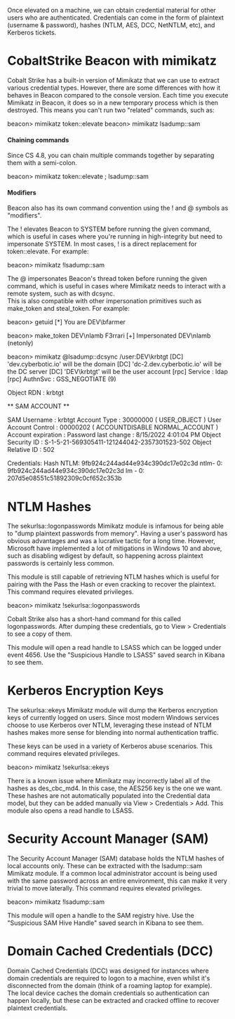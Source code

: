 Once elevated on a machine, we can obtain credential material for other users who are authenticated.  Credentials can come in the form of plaintext (username & password), hashes (NTLM, AES, DCC, NetNTLM, etc), and Kerberos tickets.  

# CobaltStrike Beacon with mimikatz 

Cobalt Strike has a built-in version of Mimikatz that we can use to extract various credential types.  However, there are some differences with how it behaves in Beacon compared to the console version.  Each time you execute Mimikatz in Beacon, it does so in a new temporary process which is then destroyed.  This means you can't run two "related" commands, such as:

beacon> mimikatz token::elevate
beacon> mimikatz lsadump::sam

#### Chaining commands 

Since CS 4.8, you can chain multiple commands together by separating them with a semi-colon.

beacon> mimikatz token::elevate ; lsadump::sam

#### Modifiers
Beacon also has its own command convention using the ! and @ symbols as "modifiers".

The ! elevates Beacon to SYSTEM before running the given command, which is useful in cases where you're running in high-integrity but need to impersonate SYSTEM.  In most cases, ! is a direct replacement for token::elevate. For example:

beacon> mimikatz !lsadump::sam

The @ impersonates Beacon's thread token before running the given command, which is useful in cases where Mimikatz needs to interact with a remote system, such as with dcsync.  
This is also compatible with other impersonation primitives such as make_token and steal_token.  For example:

beacon> getuid
[*] You are DEV\bfarmer

beacon> make_token DEV\nlamb F3rrari
[+] Impersonated DEV\nlamb (netonly)

beacon> mimikatz @lsadump::dcsync /user:DEV\krbtgt
[DC] 'dev.cyberbotic.io' will be the domain
[DC] 'dc-2.dev.cyberbotic.io' will be the DC server
[DC] 'DEV\krbtgt' will be the user account
[rpc] Service  : ldap
[rpc] AuthnSvc : GSS_NEGOTIATE (9)

Object RDN           : krbtgt

** SAM ACCOUNT **

SAM Username         : krbtgt
Account Type         : 30000000 ( USER_OBJECT )
User Account Control : 00000202 ( ACCOUNTDISABLE NORMAL_ACCOUNT )
Account expiration   : 
Password last change : 8/15/2022 4:01:04 PM
Object Security ID   : S-1-5-21-569305411-121244042-2357301523-502
Object Relative ID   : 502

Credentials:
  Hash NTLM: 9fb924c244ad44e934c390dc17e02c3d
    ntlm- 0: 9fb924c244ad44e934c390dc17e02c3d
    lm  - 0: 207d5e08551c51892309c0cf652c353b

# NTLM Hashes 

The sekurlsa::logonpasswords Mimikatz module is infamous for being able to "dump plaintext passwords from memory".  Having a user's password has obvious advantages and was a lucrative tactic for a long time.  However, Microsoft have implemented a lot of mitigations in Windows 10 and above, such as disabling wdigest by default, so happening across plaintext passwords is certainly less common.

This module is still capable of retrieving NTLM hashes which is useful for pairing with the Pass the Hash or even cracking to recover the plaintext. This command requires elevated privileges.

beacon> mimikatz !sekurlsa::logonpasswords

Cobalt Strike also has a short-hand command for this called logonpasswords.  After dumping these credentials, go to View > Credentials to see a copy of them.

This module will open a read handle to LSASS which can be logged under event 4656.  Use the "Suspicious Handle to LSASS" saved search in Kibana to see them.

# Kerberos Encryption Keys

The sekurlsa::ekeys Mimikatz module will dump the Kerberos encryption keys of currently logged on users.  Since most modern Windows services choose to use Kerberos over NTLM, leveraging these instead of NTLM hashes makes more sense for blending into normal authentication traffic.

These keys can be used in a variety of Kerberos abuse scenarios. This command requires elevated privileges.

beacon> mimikatz !sekurlsa::ekeys

There is a known issue where Mimikatz may incorrectly label all of the hashes as des_cbc_md4.
In this case, the AES256 key is the one we want.  These hashes are not automatically populated into the Credential data model, but they can be added manually via View > Credentials > Add.
This module also opens a read handle to LSASS.

# Security Account Manager (SAM) 

The Security Account Manager (SAM) database holds the NTLM hashes of local accounts only.  These can be extracted with the lsadump::sam Mimikatz module.  If a common local administrator account is being used with the same password across an entire environment, this can make it very trivial to move laterally.
This command requires elevated privileges.

beacon> mimikatz !lsadump::sam

This module will open a handle to the SAM registry hive.  Use the "Suspicious SAM Hive Handle" saved search in Kibana to see them.

# Domain Cached Credentials (DCC)

Domain Cached Credentials (DCC) was designed for instances where domain credentials are required to logon to a machine, even whilst it's disconnected from the domain (think of a roaming laptop for example).  
The local device caches the domain credentials so authentication can happen locally, but these can be extracted and cracked offline to recover plaintext credentials.


